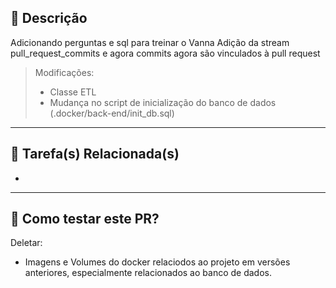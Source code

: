 ## 📄 Descrição

Adicionando perguntas e sql para treinar o Vanna
Adição da stream pull_request_commits e agora commits agora são vinculados à pull request

> Modificações:
> - Classe ETL
> - Mudança no script de inicialização do banco de dados (.docker/back-end/init_db.sql)


---

## 🔗 Tarefa(s) Relacionada(s)

- 

---

## 🚀 Como testar este PR?

Deletar:
- Imagens e Volumes do docker relaciodos ao projeto em versões anteriores, especialmente relacionados ao banco de dados.

